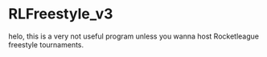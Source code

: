 # RLFreestyle_v3

helo, this is a very not useful program unless you wanna host Rocketleague freestyle tournaments.
